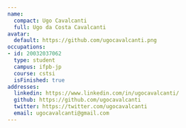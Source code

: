 ```yaml
---
name:
  compact: Ugo Cavalcanti
  full: Ugo da Costa Cavalcanti
avatar:
  default: https://github.com/ugocavalcanti.png
occupations:
- id: 20032037062
  type: student
  campus: ifpb-jp
  course: cstsi
  isFinished: true
addresses:
  linkedin: https://www.linkedin.com/in/ugocavalcanti/
  github: https://github.com/ugocavalcanti
  twitter: https://twitter.com/ugocavalcanti
  email: ugocavalcanti@gmail.com
---
```

